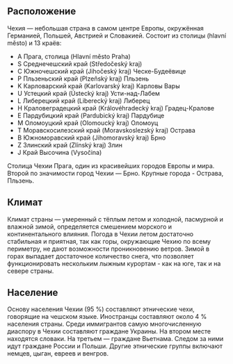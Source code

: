 ## Расположение

Чехия — небольшая страна в самом центре Европы, окружённая Германией, Польшей, Австрией и Словакией. Состоит из столицы (hlavní město) и 13 краёв:
* A	Прага, столица (Hlavní město Praha)
* S	Среднечешский край (Středočeský kraj)
* C	Южночешский край (Jihočeský kraj) Ческе-Будеёвице
* P	Пльзеньский край (Plzeňský kraj) Пльзень
* K	Карловарский край (Karlovarský kraj)	Карловы Вары
* U	Устецкий край (Ústecký kraj) Усти-над-Лабем
* L	Либерецкий край (Liberecký kraj) Либерец
* H	Краловеградецкий край (Královéhradecký kraj) Градец-Кралове
* E	Пардубицкий край (Pardubický kraj) Пардубице
* M	Оломоуцкий край (Olomoucký kraj) Оломоуц
* T	Моравскосилезский край (Moravskoslezský kraj) Острава
* B	Южноморавский край (Jihomoravský kraj) Брно
* Z	Злинский край (Zlínský kraj) Злин
* J	Край Высочина (Vysočina)

Столица Чехии Прага, один из красивейших городов Европы и мира.
Второй по значимости город Чехии — Брно. Крупные города - Острава, Пльзень.

## Климат

Климат страны — умеренный с тёплым летом и холодной, пасмурной и влажной зимой, определяется смешением морского и континентального влияния. Погода в Чехии летом достаточно стабильная и приятная, так как горы, окружающие Чехию по всему периметру, не дают возможности проникновению ветров. Зимой в горах выпадает достаточное количество снега, что позволяет функционировать нескольким лыжным курортам - как на юге, так и на севере страны.

## Население

Основу населения Чехии (95 %) составляют этнические чехи, говорящие на чешском языке. Иностранцы составляют около 4 % населения страны. Среди иммигрантов самую многочисленную диаспору в Чехии составляют граждане Украины. На втором месте находятся словаки. На третьем — граждане Вьетнама. Следом за ними идут граждане России и Польши. Другие этнические группы включают немцев, цыган, евреев и венгров.
